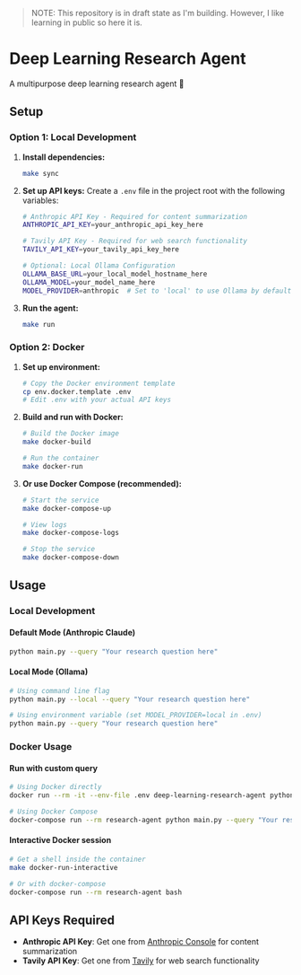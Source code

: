 > NOTE: This repository is in draft state as I'm building. However, I like learning in public so here it is.

# Deep Learning Research Agent

A multipurpose deep learning research agent 🔗

## Setup

### Option 1: Local Development

1. **Install dependencies:**
   ```bash
   make sync
   ```

2. **Set up API keys:**
   Create a `.env` file in the project root with the following variables:
   ```bash
   # Anthropic API Key - Required for content summarization
   ANTHROPIC_API_KEY=your_anthropic_api_key_here
   
   # Tavily API Key - Required for web search functionality  
   TAVILY_API_KEY=your_tavily_api_key_here
   
   # Optional: Local Ollama Configuration
   OLLAMA_BASE_URL=your_local_model_hostname_here
   OLLAMA_MODEL=your_model_name_here
   MODEL_PROVIDER=anthropic  # Set to 'local' to use Ollama by default
   ```

3. **Run the agent:**
   ```bash
   make run
   ```

### Option 2: Docker

1. **Set up environment:**
   ```bash
   # Copy the Docker environment template
   cp env.docker.template .env
   # Edit .env with your actual API keys
   ```

2. **Build and run with Docker:**
   ```bash
   # Build the Docker image
   make docker-build
   
   # Run the container
   make docker-run
   ```

3. **Or use Docker Compose (recommended):**
   ```bash
   # Start the service
   make docker-compose-up
   
   # View logs
   make docker-compose-logs
   
   # Stop the service
   make docker-compose-down
   ```

## Usage

### Local Development

#### Default Mode (Anthropic Claude)
```bash
python main.py --query "Your research question here"
```

#### Local Mode (Ollama)
```bash
# Using command line flag
python main.py --local --query "Your research question here"

# Using environment variable (set MODEL_PROVIDER=local in .env)
python main.py --query "Your research question here"
```

### Docker Usage

#### Run with custom query
```bash
# Using Docker directly
docker run --rm -it --env-file .env deep-learning-research-agent python main.py --query "Your research question here"

# Using Docker Compose
docker-compose run --rm research-agent python main.py --query "Your research question here"
```

#### Interactive Docker session
```bash
# Get a shell inside the container
make docker-run-interactive

# Or with docker-compose
docker-compose run --rm research-agent bash
```

## API Keys Required

- **Anthropic API Key**: Get one from [Anthropic Console](https://console.anthropic.com/) for content summarization
- **Tavily API Key**: Get one from [Tavily](https://tavily.com/) for web search functionality

